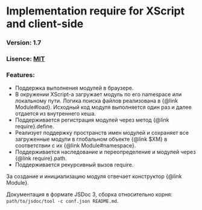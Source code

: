 Implementation require for XScript and client-side
===============
### Version: 1.7

### Lisence: [MIT](https://github.com/appendto/amplify/blob/master/MIT-LICENSE.txt)

### Features:

* Поддержка выполнения модулей в браузере.
* В окружении XScript-а загружает модуль по его namespace или локальному пути. Логика поиска файлов реализована в {@link Module#load}. Исходный код модуля выполняется один раз и далее отдается из внутреннего кеша.
* Поддерживается регистрация модулей через метод {@link require}.define.
* Реализует поддержку пространств имен модулей и сохраняет все загруженные модули в глобальном объекте {@link $XM} в соответствии с их {@link Module#namespace}.
* Поддерживается наследование и переопределение и модулей через {@link require}.path.
* Поддерживается рекурсивный вызов require.

За создание и инициализацию модуля отвечает конструктор {@link Module}.

Документация в формате JSDoc 3, сборка относительно корня: `path/to/jsdoc/tool -c conf.json README.md`.
